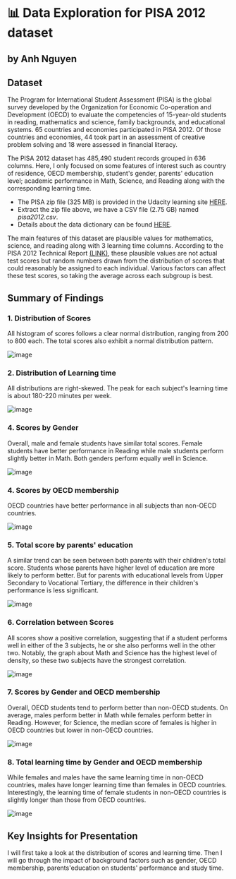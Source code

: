 # 📊 Data Exploration for PISA 2012 dataset
## by Anh Nguyen


## Dataset

The Program for International Student Assessment (PISA) is the global survey developed by the Organization for Economic Co-operation and Development (OECD) 
to evaluate the competencies of 15-year-old students in reading, mathematics and science, family backgrounds, and educational systems. 65 countries and economies participated in PISA 2012. 
Of those countries and economies, 44 took part in an assessment of creative problem solving and 18 were assessed in financial literacy.

The PISA 2012 dataset has 485,490 student records grouped in 636 columns. Here, I only focused on some features of interest such as country of residence, 
OECD membership, student's gender, parents' education level; 
academic performance in Math, Science, and Reading along with the corresponding learning time.

* The PISA zip file (325 MB) is provided in the Udacity learning site [HERE](https://www.google.com/url?q=https://s3.amazonaws.com/udacity-hosted-downloads/ud507/pisa2012.csv.zip&sa=D&ust=1581581520574000). 
* Extract the zip file above, we have a CSV file (2.75 GB) named *pisa2012.csv*.
* Details about the data dictionary can be found [HERE](https://www.google.com/url?q=https://s3.amazonaws.com/udacity-hosted-downloads/ud507/pisadict2012.csv&sa=D&ust=1554482573645000).

The main features of this dataset are plausible values for mathematics, science, and reading along with 3 learning time columns. 
According to the PISA 2012 Technical Report [(LINK)](https://www.oecd.org/pisa/pisaproducts/PISA%202012%20Technical%20Report_Chapter%209.pdf), 
these plausible values are not actual test scores but random numbers drawn from the distribution of scores that could reasonably be assigned to each individual. 
Various factors can affect these test scores, so taking the average across each subgroup is best.  

## Summary of Findings

### 1. Distribution of Scores
All histogram of scores follows a clear normal distribution, ranging from 200 to 800 each. 
The total scores also exhibit a normal distribution pattern.

![image](https://github.com/qanhnn12/dax-note/assets/84619797/a14006ad-41d7-4c88-aac9-a70efd3d4b5d)

### 2. Distribution of Learning time
All distributions are right-skewed. The peak for each subject's learning time is about 180-220 minutes per week.

![image](https://github.com/qanhnn12/dax-note/assets/84619797/32bdc8fc-f78a-422f-b90f-96074b894e65)

### 4. Scores by Gender
Overall, male and female students have similar total scores. 
Female students have better performance in Reading while male students perform slightly better in Math. 
Both genders perform equally well in Science.

![image](https://github.com/qanhnn12/dax-note/assets/84619797/ad1dbc09-e02b-4969-920b-adee216ef4a7)

### 4. Scores by OECD membership
OECD countries have better performance in all subjects than non-OECD countries.

![image](https://github.com/qanhnn12/dax-note/assets/84619797/90091d3c-6dac-4020-bbe2-c749374bb810)

### 5. Total score by parents' education
A similar trend can be seen between both parents with their children's total score. 
Students whose parents have higher level of education are more likely to perform better. 
But for parents with educational levels from Upper Secondary to Vocational Tertiary, 
the difference in their children's performance is less significant.

![image](https://github.com/qanhnn12/dax-note/assets/84619797/dbd3c287-0934-4962-991e-c31ac7e3262a)

### 6. Correlation between Scores
All scores show a positive correlation, suggesting that if a student performs well in either of 
the 3 subjects, he or she also performs well in the other two. 
Notably, the graph about Math and Science has the highest level of density, 
so these two subjects have the strongest correlation.

![image](https://github.com/qanhnn12/dax-note/assets/84619797/afd4f049-7137-4b61-ac16-c6551b94369e)

### 7. Scores by Gender and OECD membership
Overall, OECD students tend to perform better than non-OECD students. 
On average, males perform better in Math while females perform better in Reading. 
However, for Science, the median score of females is higher in OECD countries 
but lower in non-OECD countries.

![image](https://github.com/qanhnn12/dax-note/assets/84619797/d701206f-480b-4b62-a968-0860d123e279)

### 8. Total learning time by Gender and OECD membership
While females and males have the same learning time in non-OECD countries, 
males have longer learning time than females in OECD countries. 
Interestingly, the learning time of female students in non-OECD countries is slightly longer 
than those from OECD countries.

![image](https://github.com/qanhnn12/dax-note/assets/84619797/8e05632d-2651-4da4-be76-a21a6797c778)


## Key Insights for Presentation
I will first take a look at the distribution of scores and learning time. 
Then I will go through the impact of background factors such as gender, 
OECD membership, parents'education on students' performance and study time.
